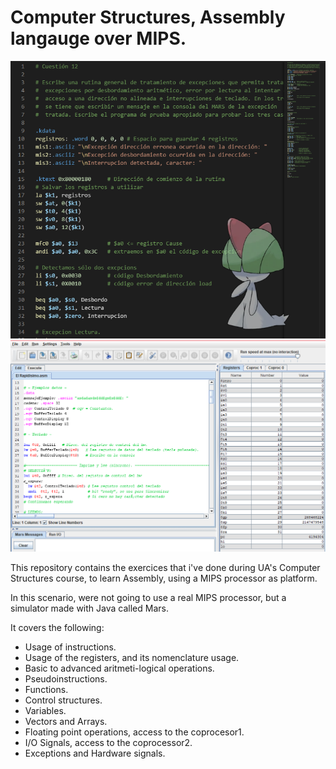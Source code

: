 # Computer Structures, Assembly langauge over MIPS.

<p align="center">
  <img src="./assets/preview1.png"></img>
  <img src="./assets/preview2.png"></img>
</p>

This repository contains the exercices that i've done during UA's Computer Structures course, to learn Assembly, using a MIPS processor as platform.

In this scenario, were not going to use a real MIPS processor, but a simulator made with Java called Mars.

It covers the following:

- Usage of instructions.
- Usage of the registers, and its nomenclature usage.
- Basic to advanced aritmeti-logical operations.
- Pseudoinstructions.
- Functions.
- Control structures.
- Variables.
- Vectors and Arrays.
- Floating point operations, access to the coprocesor1.
- I/O Signals, access to the coprocessor2.
- Exceptions and Hardware signals.
